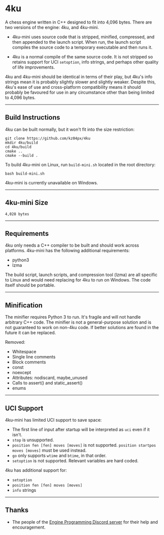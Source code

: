 # 4ku
A chess engine written in C++ designed to fit into 4,096 bytes. There are two versions of the engine: 4ku, and 4ku-mini.

- 4ku-mini uses source code that is stripped, minified, compressed, and then appended to the launch script. When run, the launch script compiles the source code to a temporary executable and then runs it.

- 4ku is a normal compile of the same source code. It is not stripped so retains support for UCI `setoption`, info strings, and perhaps other quality of life improvements.

4ku and 4ku-mini should be identical in terms of their play, but 4ku's info strings mean it is probably slightly slower and slightly weaker. Despite this, 4ku's ease of use and cross-platform compatibility means it should probably be favoured for use in any circumstance other than being limited to 4,096 bytes.

---

## Build Instructions
4ku can be built normally, but it won't fit into the size restriction:
```
git clone https://github.com/kz04px/4ku
mkdir 4ku/build
cd 4ku/build
cmake ..
cmake --build .
```
To build 4ku-mini on Linux, run `build-mini.sh` located in the root directory:
```
bash build-mini.sh
```
4ku-mini is currently unavailable on Windows.

---

## 4ku-mini Size
```
4,028 bytes
```

---

## Requirements
4ku only needs a C++ compiler to be built and should work across platforms.
4ku-mini has the following additional requirements:
- python3
- lzma

The build script, launch scripts, and compression tool (lzma) are all specific to Linux and would need replacing for 4ku to run on Windows. The code itself should be portable.

---

## Minification
The minifier requires Python 3 to run. It's fragile and will not handle arbitrary C++ code. The minifier is not a general-purpose solution and is not guaranteed to work on non-4ku code. If better solutions are found in the future it can be replaced.

Removed:
- Whitespace
- Single line comments
- Block comments
- const
- noexcept
- Attributes: nodiscard, maybe_unused
- Calls to assert() and static_assert()
- enums

---

## UCI Support
4ku-mini has limited UCI support to save space:
- The first line of input after startup will be interpreted as `uci` even if it isn't.
- `stop` is unsupported.
- `position fen [fen] moves [moves]` is not supported. `position startpos moves [moves]` must be used instead.
- `go` only supports `wtime` and `btime`, in that order.
- `setoption` is not supported. Relevant variables are hard coded.

4ku has additional support for:
- `setoption`
- `position fen [fen] moves [moves]`
- `info` strings

---

## Thanks
- The people of the [Engine Programming Discord server](https://discord.gg/invite/YctB2p4) for their help and encouragement.
